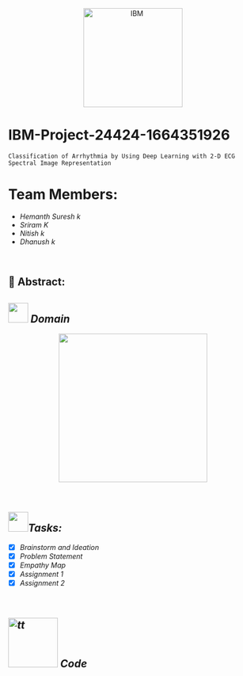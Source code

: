 <div align="center">
<img src="https://camo.githubusercontent.com/b01d35c369b6c7e88ce663231fa9913def465d0804c29f017a3baf0fc7470d5e/68747470733a2f2f75706c6f61642e77696b696d656469612e6f72672f77696b6970656469612f636f6d6d6f6e732f352f35312f49424d5f6c6f676f2e737667" alt="IBM" width="200" heigth="200">
</div>


# IBM-Project-24424-1664351926
    Classification of Arrhythmia by Using Deep Learning with 2-D ECG Spectral Image Representation

<h1><img=https://raw.githubusercontent.com/Tarikul-Islam-Anik/Animated-Fluent-Emojis/master/Emojis/People%20with%20professions/Man%20Technologist%20Light%20Skin%20Tone.png width="40px">Team Members:</h1>
<ul><i>
   <li> Hemanth Suresh k</li>
   <li> Sriram K</<li>
   <li> Nitish k</li>
   <li> Dhanush k</li>
</ul></i>

<br>

<h2> 📃 Abstract:</h2><i>

<h2><img src="https://raw.githubusercontent.com/Tarikul-Islam-Anik/Animated-Fluent-Emojis/master/Emojis/People%20with%20professions/Man%20Technologist%20Light%20Skin%20Tone.png" width="40px"> Domain</h2>

<p float="middle" align= "center">
  <img src="https://camo.githubusercontent.com/cc3bc7373eefc18f07892dad008c049e491c64c0cfed67e61407eec290da749b/68747470733a2f2f6d69726f2e6d656469756d2e636f6d2f6d61782f313430302f302a372d387230782d6e5270754a6d3762772e676966" width=300>
</p>
<br>

<h2><img src="https://raw.githubusercontent.com/Tarikul-Islam-Anik/Animated-Fluent-Emojis/master/Emojis/Hand%20gestures/Mechanical%20Arm.png" width="40px">Tasks:</h2>

- [x] Brainstorm and Ideation <br>
- [x] Problem Statement <br>
- [x] Empathy Map <br>
- [x] Assignment 1 <br>
- [x] Assignment 2  <br>
<br>

<h2><img src="https://media0.giphy.com/media/VdoIFLsMIlwzfKD520/giphy.gif?cid=ecf05e4718qzcm0rnb6rpdizx2f3seigv4pf750olcrfi3do&rid=giphy.gif&ct=s" alt="tt" width=100 height=100>
Code </h2>
